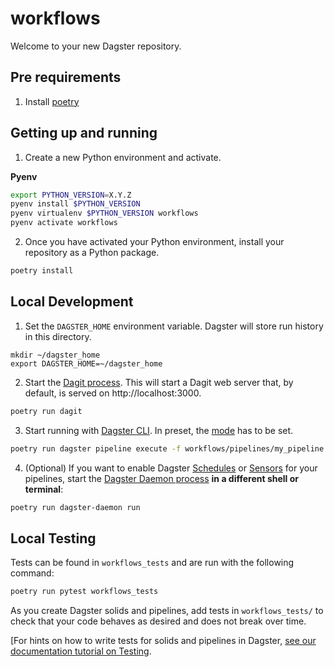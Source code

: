 # workflows

Welcome to your new Dagster repository.


## Pre requirements

1. Install [poetry](https://python-poetry.org/docs/)

## Getting up and running

1. Create a new Python environment and activate.

**Pyenv**
```bash
export PYTHON_VERSION=X.Y.Z
pyenv install $PYTHON_VERSION
pyenv virtualenv $PYTHON_VERSION workflows
pyenv activate workflows
```


2. Once you have activated your Python environment, install your repository as a Python package.

```bash
poetry install
```

## Local Development

1. Set the `DAGSTER_HOME` environment variable. Dagster will store run history in this directory.

```base
mkdir ~/dagster_home
export DAGSTER_HOME=~/dagster_home
```

2. Start the [Dagit process](https://docs.dagster.io/overview/dagit). This will start a Dagit web
server that, by default, is served on http://localhost:3000.

```bash
poetry run dagit
```

3. Start running with [Dagster CLI](https://docs.dagster.io/concepts/modes-resources#dagster-cli). In preset, the [mode](https://github.com/ErnestaP/workflows-1/blob/master/workflows/pipelines/my_pipeline.py#L18-L43) has to be set.

```bash
poetry run dagster pipeline execute -f workflows/pipelines/my_pipeline.py --preset <preset you want to run>
```

4. (Optional) If you want to enable Dagster
[Schedules](https://docs.dagster.io/overview/schedules-sensors/schedules) or
[Sensors](https://docs.dagster.io/overview/schedules-sensors/sensors) for your pipelines, start the
[Dagster Daemon process](https://docs.dagster.io/overview/daemon#main) **in a different shell or terminal**:

```bash
poetry run dagster-daemon run
```

## Local Testing

Tests can be found in `workflows_tests` and are run with the following command:

```bash
poetry run pytest workflows_tests
```

As you create Dagster solids and pipelines, add tests in `workflows_tests/` to check that your
code behaves as desired and does not break over time.

[For hints on how to write tests for solids and pipelines in Dagster,
[see our documentation tutorial on Testing](https://docs.dagster.io/tutorial/testable).
